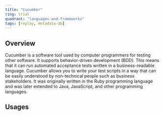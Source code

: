 ```yaml
---
title: "Cucumber"
ring: trial
quadrant: "languages-and-frameworks"
tags: [replay, metadata-db]
---
```


## Overview
Cucumber is a software tool used by computer programmers for testing other software. It supports behavior-driven development (BDD). This means that it can run automated acceptance tests written in a business-readable language. Cucumber allows you to write your test scripts in a way that can be easily understood by non-technical people such as business stakeholders. It was originally written in the Ruby programming language and was later extended to Java, JavaScript, and other programming languages.

## Usages
